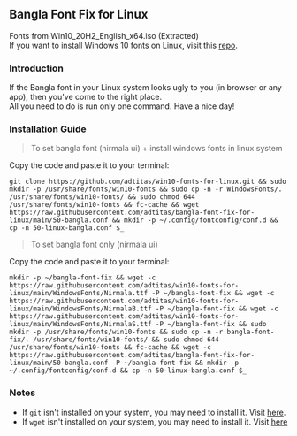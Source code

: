 ## Bangla Font Fix for Linux
Fonts from Win10_20H2_English_x64.iso (Extracted)<br>
If you want to install Windows 10 fonts on Linux, visit this [repo](https://github.com/adtitas/win10-fonts-for-linux).

### Introduction
If the Bangla font in your Linux system looks ugly to you (in browser or any app), then you've come to the right place.<br>
All you need to do is run only one command. Have a nice day!

### Installation Guide

> To set bangla font (nirmala  ui) + install windows fonts in linux system<br>

Copy the code and paste it to your terminal:
```console
git clone https://github.com/adtitas/win10-fonts-for-linux.git && sudo mkdir -p /usr/share/fonts/win10-fonts && sudo cp -n -r WindowsFonts/. /usr/share/fonts/win10-fonts/ && sudo chmod 644 /usr/share/fonts/win10-fonts && fc-cache && wget https://raw.githubusercontent.com/adtitas/bangla-font-fix-for-linux/main/50-bangla.conf && mkdir -p ~/.config/fontconfig/conf.d && cp -n 50-linux-bangla.conf $_
```

> To set bangla font only (nirmala  ui)<br>

Copy the code and paste it to your terminal:
```console
mkdir -p ~/bangla-font-fix && wget -c https://raw.githubusercontent.com/adtitas/win10-fonts-for-linux/main/WindowsFonts/Nirmala.ttf -P ~/bangla-font-fix && wget -c https://raw.githubusercontent.com/adtitas/win10-fonts-for-linux/main/WindowsFonts/NirmalaB.ttf -P ~/bangla-font-fix && wget -c https://raw.githubusercontent.com/adtitas/win10-fonts-for-linux/main/WindowsFonts/NirmalaS.ttf -P ~/bangla-font-fix && sudo mkdir -p /usr/share/fonts/win10-fonts && sudo cp -n -r bangla-font-fix/. /usr/share/fonts/win10-fonts/ && sudo chmod 644 /usr/share/fonts/win10-fonts && fc-cache && wget -c https://raw.githubusercontent.com/adtitas/bangla-font-fix-for-linux/main/50-bangla.conf -P ~/bangla-font-fix && mkdir -p ~/.config/fontconfig/conf.d && cp -n 50-linux-bangla.conf $_
```
### Notes
* If `git` isn't installed on your system, you may need to install it. Visit [here](https://git-scm.com/download/linux).
* If `wget` isn't installed on your system, you may need to install it. Visit [here](https://www.tecmint.com/install-wget-in-linux)

